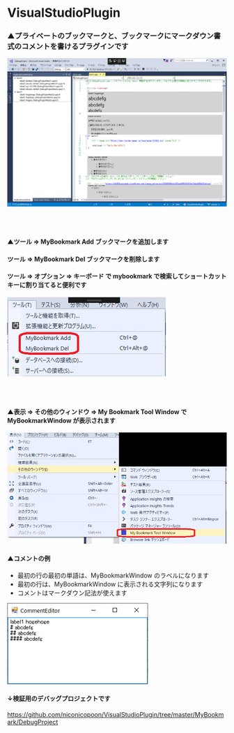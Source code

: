 # VisualStudioPlugin

### ▲プライベートのブックマークと、ブックマークにマークダウン書式のコメントを書けるプラグインです

![画像１](https://github.com/niconicopoon/VisualStudioPlugin/blob/master/MyBookmark/Document/1.png)

<br><br>

#### ▲ツール => MyBookmark Add  ブックマークを追加します
####  ツール => MyBookmark Del  ブックマークを削除します
####  ツール => オプション => キーボード で mybookmark で検索してショートカットキーに割り当てると便利です
![画像１](https://github.com/niconicopoon/VisualStudioPlugin/blob/master/MyBookmark/Document/2.png)

<br><br>

#### ▲表示 => その他のウィンドウ => My Bookmark Tool Window  で MyBookmarkWindow が表示されます
![画像１](https://github.com/niconicopoon/VisualStudioPlugin/blob/master/MyBookmark/Document/3.png)

#### ▲コメントの例
* 最初の行の最初の単語は、MyBookmarkWindow のラベルになります
* 最初の行は、MyBookmarkWindow に表示される文字列になります
* コメントはマークダウン記法が使えます

![画像１](https://github.com/niconicopoon/VisualStudioPlugin/blob/master/MyBookmark/Document/4.png)


#### ↓検証用のデバッグプロジェクトです
https://github.com/niconicopoon/VisualStudioPlugin/tree/master/MyBookmark/DebugProject
